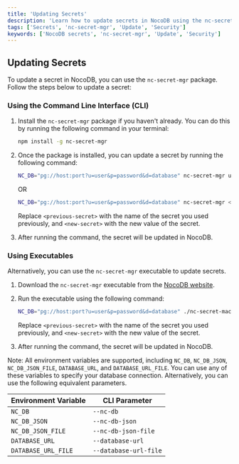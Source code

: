 ```yaml
---
title: 'Updating Secrets'
description: 'Learn how to update secrets in NocoDB using the nc-secret-mgr package.'
tags: ['Secrets', 'nc-secret-mgr', 'Update', 'Security']
keywords: ['NocoDB secrets', 'nc-secret-mgr', 'Update', 'Security']
---
```


## Updating Secrets

To update a secret in NocoDB, you can use the `nc-secret-mgr` package. Follow the steps below to update a secret:

### Using the Command Line Interface (CLI)

1. Install the `nc-secret-mgr` package if you haven't already. You can do this by running the following command in your terminal:

   ```bash
   npm install -g nc-secret-mgr
   ```

2. Once the package is installed, you can update a secret by running the following command:

   ```bash
   NC_DB="pg://host:port?u=user&p=password&d=database" nc-secret-mgr update --prev <previous-secret> --new <new-secret>
   ```
   
   OR

   ```bash
   NC_DB="pg://host:port?u=user&p=password&d=database" nc-secret-mgr <previous-secret> <new-secret>
   ```
   
   Replace `<previous-secret>` with the name of the secret you used previously, and `<new-secret>` with the new value of the secret.

3. After running the command, the secret will be updated in NocoDB.

### Using Executables

Alternatively, you can use the `nc-secret-mgr` executable to update secrets.

1. Download the `nc-secret-mgr` executable from the [NocoDB website](https://github.com/nocodb/nc-secret-mgr/releases/latest).
2. Run the executable using the following command:

   ```bash
   NC_DB="pg://host:port?u=user&p=password&d=database" ./nc-secret-macos-arm64 update --prev <previous-secret> --new <new-secret>
   ```

   Replace `<previous-secret>` with the name of the secret you used previously, and `<new-secret>` with the new value of the secret.

3. After running the command, the secret will be updated in NocoDB.


Note: All environment variables are supported, including `NC_DB`, `NC_DB_JSON`, `NC_DB_JSON_FILE`, `DATABASE_URL`, and `DATABASE_URL_FILE`. You can use any of these variables to specify your database connection. Alternatively, you can use the following equivalent parameters. 


| Environment Variable | CLI Parameter |
| --------------------- | -------------- |
| `NC_DB`               | `--nc-db`      |
| `NC_DB_JSON`          | `--nc-db-json` |
| `NC_DB_JSON_FILE`     | `--nc-db-json-file` |
| `DATABASE_URL`        | `--database-url` |
| `DATABASE_URL_FILE`   | `--database-url-file` |
